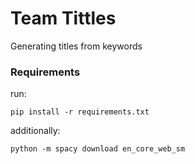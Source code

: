 # Team Tittles
Generating titles from keywords

### Requirements

run:
```
pip install -r requirements.txt
```

additionally:
```
python -m spacy download en_core_web_sm
```